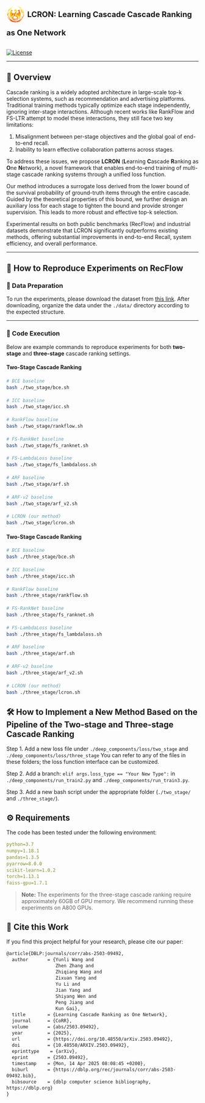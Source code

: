 # <img src="./images/lcron.png" width="48" height="48" style="vertical-align: middle; display: inline-block;"> <span style="font-size: 20px; vertical-align: middle; line-height: 48px;">LCRON: Learning Cascade Cascade Ranking as One Network</span>
[![License](https://img.shields.io/badge/license-CC%20BY--SA%204.0-green)](https://github.com/RecFlow-nips24/RecFlow-nips24/blob/main/LICENSE)

---

## 📘 Overview

Cascade ranking is a widely adopted architecture in large-scale top-k selection systems, such as recommendation and advertising platforms. Traditional training methods typically optimize each stage independently, ignoring inter-stage interactions. Although recent works like RankFlow and FS-LTR attempt to model these interactions, they still face two key limitations:
1) Misalignment between per-stage objectives and the global goal of end-to-end recall.
2) Inability to learn effective collaboration patterns across stages.

To address these issues, we propose **LCRON** (**L**earning **C**ascade **R**anking as **O**ne **N**etwork), a novel framework that enables end-to-end training of multi-stage cascade ranking systems through a unified loss function.

Our method introduces a surrogate loss derived from the lower bound of the survival probability of ground-truth items through the entire cascade. Guided by the theoretical properties of this bound, we further design an auxiliary loss for each stage to tighten the bound and provide stronger supervision. This leads to more robust and effective top-k selection.

Experimental results on both public benchmarks (RecFlow) and industrial datasets demonstrate that LCRON significantly outperforms existing methods, offering substantial improvements in end-to-end Recall, system efficiency, and overall performance.

---

## 🔁 How to Reproduce Experiments on RecFlow

### 📁 Data Preparation

To run the experiments, please download the dataset from [this link](https://rec.ustc.edu.cn/share/883adf20-7e44-11ef-90e2-9beaf2bdc778). After downloading, organize the data under the `./data/` directory according to the expected structure.

---

### 🧪 Code Execution

Below are example commands to reproduce experiments for both **two-stage** and **three-stage** cascade ranking settings.

#### Two-Stage Cascade Ranking

```bash
# BCE baseline
bash ./two_stage/bce.sh

# ICC baseline
bash ./two_stage/icc.sh

# RankFlow baseline
bash ./two_stage/rankflow.sh

# FS-RankNet baseline
bash ./two_stage/fs_ranknet.sh

# FS-LambdaLoss baseline
bash ./two_stage/fs_lambdaloss.sh

# ARF baseline
bash ./two_stage/arf.sh

# ARF-v2 baseline
bash ./two_stage/arf_v2.sh

# LCRON (our method)
bash ./two_stage/lcron.sh
```


#### Two-Stage Cascade Ranking

```bash
# BCE baseline
bash ./three_stage/bce.sh

# ICC baseline
bash ./three_stage/icc.sh

# RankFlow baseline
bash ./three_stage/rankflow.sh

# FS-RankNet baseline
bash ./three_stage/fs_ranknet.sh

# FS-LambdaLoss baseline
bash ./three_stage/fs_lambdaloss.sh

# ARF baseline
bash ./three_stage/arf.sh

# ARF-v2 baseline
bash ./three_stage/arf_v2.sh

# LCRON (our method)
bash ./three_stage/lcron.sh
```

## 🛠️ How to Implement a New Method Based on the Pipeline of the Two-stage and Three-stage Cascade Ranking

Step 1. Add a new loss file under ```./deep_components/loss/two_stage``` and ```./deep_components/loss/three_stage``` You can refer to any of the files in these folders; the loss function interface can be customized.

Step 2. Add a branch: ```elif args.loss_type == "Your New Type":``` in ```./deep_components/run_train2.py``` and ```./deep_components/run_train3.py```.

Step 3. Add a new bash script under the appropriate folder (```./two_stage/``` and ```./three_stage/```).

## ⚙️ Requirements
The code has been tested under the following environment:

```yaml
python=3.7
numpy=1.18.1
pandas=1.3.5
pyarrow=8.0.0
scikit-learn=1.0.2
torch=1.13.1
faiss-gpu=1.7.1
```

> **Note:** The experiments for the three-stage cascade ranking require approximately 60GB of GPU memory. We recommend running these experiments on A800 GPUs.

## 📎 Cite this Work

If you find this project helpful for your research, please cite our paper:

```
@article{DBLP:journals/corr/abs-2503-09492,
  author       = {Yunli Wang and
                  Zhen Zhang and
                  Zhiqiang Wang and
                  Zixuan Yang and
                  Yu Li and
                  Jian Yang and
                  Shiyang Wen and
                  Peng Jiang and
                  Kun Gai},
  title        = {Learning Cascade Ranking as One Network},
  journal      = {CoRR},
  volume       = {abs/2503.09492},
  year         = {2025},
  url          = {https://doi.org/10.48550/arXiv.2503.09492},
  doi          = {10.48550/ARXIV.2503.09492},
  eprinttype    = {arXiv},
  eprint       = {2503.09492},
  timestamp    = {Mon, 14 Apr 2025 08:08:45 +0200},
  biburl       = {https://dblp.org/rec/journals/corr/abs-2503-09492.bib},
  bibsource    = {dblp computer science bibliography, https://dblp.org}
}
```